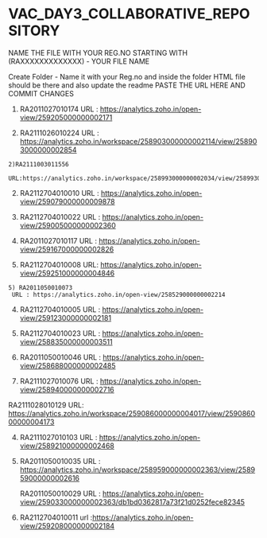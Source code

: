 # VAC_DAY3_COLLABORATIVE_REPOSITORY
NAME THE FILE WITH YOUR REG.NO STARTING WITH (RAXXXXXXXXXXXXX) - YOUR FILE NAME

Create Folder - Name it with your Reg.no and inside the folder HTML file should be there and also update the readme
   PASTE THE URL HERE AND COMMIT CHANGES
   
  1) RA2011027010174
     URL : https://analytics.zoho.in/open-view/259205000000002171
     
  2) RA2111026010224
    URL : https://analytics.zoho.in/workspace/258903000000002114/view/258903000000002854

    2)RA2111003011556
     URL:https://analytics.zoho.in/workspace/258993000000002034/view/258993000000002444

  2) RA2112704010010
     URL : https://analytics.zoho.in/open-view/259079000000009878

  3) RA2112704010022
     URL : https://analytics.zoho.in/open-view/259005000000002360
     

  4) RA2011027010117
       URL : https://analytics.zoho.in/open-view/259167000000002826

  5) RA2112704010008
     URL: https://analytics.zoho.in/open-view/259251000000004846


  
    5) RA2011050010073
     URL : https://analytics.zoho.in/open-view/258529000000002214
     
  4) RA2112704010005
     URL : https://analytics.zoho.in/open-view/259123000000002181
     
  4) RA2112704010023
     URL : https://analytics.zoho.in/open-view/258835000000003511
     


  6) RA2011050010046
     URL : https://analytics.zoho.in/open-view/258688000000002485






  4) RA2111027010076
     URL : https://analytics.zoho.in/open-view/258940000000002716


   RA2111028010129
   URL: https://analytics.zoho.in/workspace/259086000000004017/view/259086000000004173


 4) RA2111027010103
     URL : https://analytics.zoho.in/open-view/258921000000002468

 5) RA2011050010035
    URL : https://analytics.zoho.in/workspace/258959000000002363/view/258959000000002616

     
     RA2011050010029
     URL : https://analytics.zoho.in/open-view/259033000000002363/db1bd0362817a73f21d0252fece82345




  7) RA2112704010011
     url :https://analytics.zoho.in/open-view/259208000000002184
